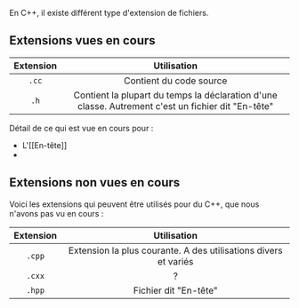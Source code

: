 En C++, il existe différent type d'extension de fichiers.
## Extensions vues en cours
| Extension | Utilisation |
| :-: | :-: |
| `.cc` | Contient du code source |
| `.h` | Contient la plupart du temps la déclaration d'une classe. Autrement c'est un fichier dit "En-tête" |

Détail de ce qui est vue en cours pour :
- L'[[En-tête]]
- 
## Extensions non vues en cours
Voici les extensions qui peuvent être utilisés pour du C++, que nous n'avons pas vu en cours :

| Extension | Utilisation |
| :-: | :-: |
| `.cpp` | Extension la plus courante. A des utilisations divers et variés |
| `.cxx` | ? |
| `.hpp` | Fichier dit "En-tête" |
